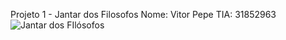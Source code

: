 
 Projeto 1 - Jantar dos Filosofos
 Nome: Vitor Pepe
 TIA: 31852963
 ![Jantar dos FIlósofos](https://user-images.githubusercontent.com/34254106/190533141-55b1113e-b6ed-44c2-adc5-0587f177e9b9.png)
